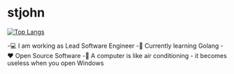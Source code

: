 # stjohn

[![Top Langs](https://github-readme-stats-git-main-stjohn96.vercel.app/api/top-langs/?username=stjohn96&layout=compact)](https://github.com/stjohn96)


-💻 I am working as Lead Software Engineer
-🌱 Currently learning Golang
-❤️ Open Source Software
-🐧 A computer is like air conditioning - it becomes useless when you open Windows
